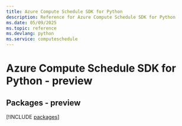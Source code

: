 ```yaml
---
title: Azure Compute Schedule SDK for Python
description: Reference for Azure Compute Schedule SDK for Python
ms.date: 05/09/2025
ms.topic: reference
ms.devlang: python
ms.service: computeschedule
---
```

# Azure Compute Schedule SDK for Python - preview
## Packages - preview
[!INCLUDE [packages](compute-schedule-index.md)]